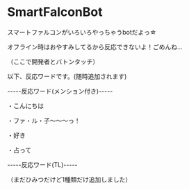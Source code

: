 # SmartFalconBot
スマートファルコンがいろいろやっちゃうbotだよっ☆

オフライン時はおやすみしてるから反応できないよ！ごめんね...

（ここで開発者とバトンタッチ）

以下、反応ワードです。(随時追加されます)

-----反応ワード(メンション付き)-----

・こんにちは

・ファ・ル・子～～～っ！

・好き

・占って

-----反応ワード(TL)-----


（まだひみつだけど1種類だけ追加しました）
